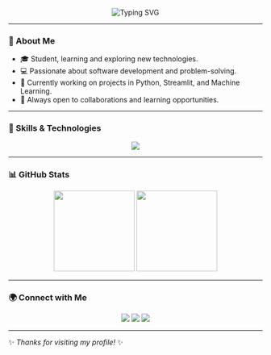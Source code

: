 <p align="center">
  <img src="https://readme-typing-svg.herokuapp.com?size=28&duration=4000&color=0F172A&center=true&vCenter=true&width=700&lines=Hi%2C+I'm+Jibraan+Ali+Zaidi;Welcome+to+my+GitHub+Profile!;Student+%7C+Developer+%7C+Problem+Solver" alt="Typing SVG" />
</p>

---

### 👋 About Me
- 🎓 Student, learning and exploring new technologies.  
- 💻 Passionate about software development and problem-solving.  
- 🌱 Currently working on projects in Python, Streamlit, and Machine Learning.  
- 🚀 Always open to collaborations and learning opportunities.

---

### 🔧 Skills & Technologies
<p align="center">
  <img src="https://skillicons.dev/icons?i=python,java,html,css,javascript,github,vscode" />
</p>

---

### 📊 GitHub Stats
<p align="center">
  <img src="https://github-readme-stats.vercel.app/api?username=JibraanZaidi&show_icons=true&theme=tokyonight" height="160" />
  <img src="https://github-readme-stats.vercel.app/api/top-langs/?username=JibraanZaidi&layout=compact&theme=tokyonight" height="160" />
</p>

---

### 🌍 Connect with Me
<p align="center">
  <a href="mailto:your.email@example.com"><img src="https://img.shields.io/badge/Email-D14836?style=for-the-badge&logo=gmail&logoColor=white" /></a>
  <a href="https://www.linkedin.com/in/your-linkedin"><img src="https://img.shields.io/badge/LinkedIn-0A66C2?style=for-the-badge&logo=linkedin&logoColor=white" /></a>
  <a href="https://github.com/ALIJATT01"><img src="https://img.shields.io/badge/GitHub-100000?style=for-the-badge&logo=github&logoColor=white" /></a>
</p>

---

✨ *Thanks for visiting my profile!* ✨
